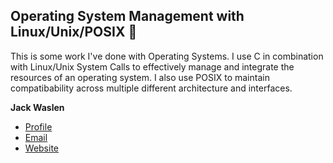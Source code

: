  ## Operating System Management with Linux/Unix/POSIX 🚀 ##
This is some work I've done with Operating Systems. I use C in combination with Linux/Unix System Calls to effectively manage and integrate the resources of an operating system. I also use POSIX to maintain compatibability across multiple different architecture and interfaces.

**Jack Waslen**

- [Profile](https://github.com/jackwaslen "Jack Waslen")
- [Email](mailto:jackwaslen16@gmail.com)
- [Website](https://www.linkedin.com/in/jack-waslen-4ab873223/ "Welcome")
